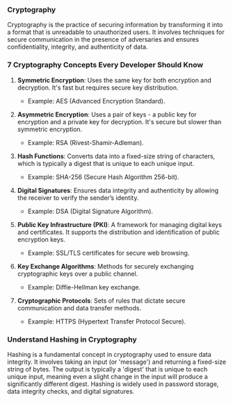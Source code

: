 

### Cryptography
Cryptography is the practice of securing information by transforming it into a format that is unreadable to unauthorized users. It involves techniques for secure communication in the presence of adversaries and ensures confidentiality, integrity, and authenticity of data.

### 7 Cryptography Concepts Every Developer Should Know

1. **Symmetric Encryption**: Uses the same key for both encryption and decryption. It's fast but requires secure key distribution.
   - Example: AES (Advanced Encryption Standard).

2. **Asymmetric Encryption**: Uses a pair of keys - a public key for encryption and a private key for decryption. It's secure but slower than symmetric encryption.
   - Example: RSA (Rivest-Shamir-Adleman).

3. **Hash Functions**: Converts data into a fixed-size string of characters, which is typically a digest that is unique to each unique input.
   - Example: SHA-256 (Secure Hash Algorithm 256-bit).

4. **Digital Signatures**: Ensures data integrity and authenticity by allowing the receiver to verify the sender’s identity.
   - Example: DSA (Digital Signature Algorithm).

5. **Public Key Infrastructure (PKI)**: A framework for managing digital keys and certificates. It supports the distribution and identification of public encryption keys.
   - Example: SSL/TLS certificates for secure web browsing.

6. **Key Exchange Algorithms**: Methods for securely exchanging cryptographic keys over a public channel.
   - Example: Diffie-Hellman key exchange.

7. **Cryptographic Protocols**: Sets of rules that dictate secure communication and data transfer methods.
   - Example: HTTPS (Hypertext Transfer Protocol Secure).

### Understand Hashing in Cryptography
Hashing is a fundamental concept in cryptography used to ensure data integrity. It involves taking an input (or 'message') and returning a fixed-size string of bytes. The output is typically a 'digest' that is unique to each unique input, meaning even a slight change in the input will produce a significantly different digest. Hashing is widely used in password storage, data integrity checks, and digital signatures.